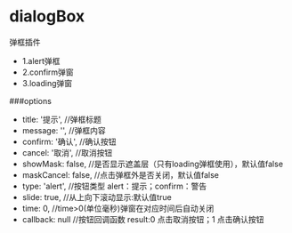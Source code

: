 # dialogBox
弹框插件

* 1.alert弹框
* 2.confirm弹窗
* 3.loading弹窗 

###options

* title: '提示', //弹框标题
* message: '', //弹框内容
* confirm: '确认', //确认按钮
* cancel: '取消', //取消按钮
* showMask: false, //是否显示遮盖层（只有loading弹框使用），默认值false
* maskCancel: false, //点击弹框外是否关闭，默认值false
* type: 'alert', //按钮类型   alert：提示；confirm：警告
* slide: true, //从上向下滚动显示:默认值true
* time: 0, //time>0(单位毫秒)弹窗在对应时间后自动关闭
* callback: null //按钮回调函数    result:0  点击取消按钮；1 点击确认按钮
